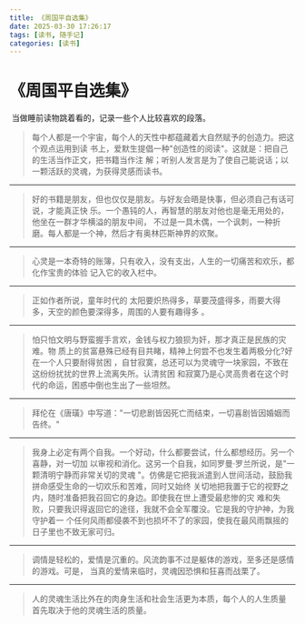 ```yaml
---
title: 《周国平自选集》
date: 2025-03-30 17:26:17
tags: [读书, 随手记]
categories: [读书]
---
```


# 《周国平自选集》

​	当做睡前读物跳着看的，记录一些个人比较喜欢的段落。



>  每个人都是一个宇宙，每个人的天性中都蕴藏着大自然赋予的创造力。把这个观点运用到读 书上，爱默生提倡一种"创造性的阅读"。这就是：把自己的生活当作正文，把书籍当作注 解；听别人发言是为了使自己能说话；以一颗活跃的灵魂，为获得灵感而读书。    

---

>  好的书籍是朋友，但也仅仅是朋友。与好友会晤是快事，但必须自己有话可说，才能真正快 乐。一个愚钝的人，再智慧的朋友对他也是毫无用处的，他坐在一群才华横溢的朋友中间， 不过是一具木偶，一个讽刺，一种折磨。每人都是一个神，然后才有奥林匹斯神界的欢聚。    

---

>  心灵是一本奇特的账簿，只有收入，没有支出，人生的一切痛苦和欢乐，都化作宝贵的体验 记入它的收入栏中。

---

>  正如作者所说，童年时代的 太阳要炽热得多，草要茂盛得多，雨要大得多，天空的颜色要深得多，周围的人要有趣得多 。

---

>  怕只怕文明与野蛮握手言欢，金钱与权力狼狈为奸，那才真正是民族的灾难。物 质上的贫富悬殊已经有目共睹，精神上何尝不也发生着两极分化?好在一个人只要耐得贫困 ，自甘寂寞，总还可以为灵魂守一块家园，不致在这纷纷扰扰的世界上流离失所。认清贫困 和寂寞乃是心灵高贵者在这个时代的命运，困惑中倒也生出了一些坦然。    

---

>   拜伦在《唐璜》中写道："一切悲剧皆因死亡而结束，一切喜剧皆因婚姻而告终。"

---

>  我身上必定有两个自我。一个好动，什么都要尝试，什么都想经历。另一个喜静，对一切加 以审视和消化。这另一个自我，如同罗曼·罗兰所说，是"一颗清明宁静而非常关切的灵魂 "。仿佛是它把我派遣到人世间活动，鼓励我拼命感受生命的一切欢乐和苦难，同时又始终 关切地把我置于它的视野之内，随时准备把我召回它的身边。即使我在世上遭受最悲惨的灾 难和失败，只要我识得返回它的途径，我就不会全军覆没。它是我的守护神，为我守护着一 个任何风雨都侵袭不到也损坏不了的家园，使我在最风雨飘摇的日子里也不致无家可归。    

---

>  调情是轻松的，爱情是沉重的。风流韵事不过是躯体的游戏，至多还是感情的游戏。可是， 当真的爱情来临时，灵魂因恐惧和狂喜而战栗了。    

---

>  人的灵魂生活比外在的肉身生活和社会生活更为本质，每个人的人生质量 首先取决于他的灵魂生活的质量。

